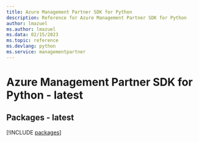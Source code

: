 ```yaml
---
title: Azure Management Partner SDK for Python
description: Reference for Azure Management Partner SDK for Python
author: lmazuel
ms.author: lmazuel
ms.data: 02/15/2023
ms.topic: reference
ms.devlang: python
ms.service: managementpartner
---
```

# Azure Management Partner SDK for Python - latest
## Packages - latest
[!INCLUDE [packages](management-partner-index.md)]